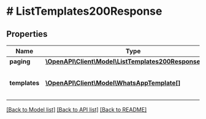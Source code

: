 # # ListTemplates200Response

## Properties

Name | Type | Description | Notes
------------ | ------------- | ------------- | -------------
**paging** | [**\OpenAPI\Client\Model\ListTemplates200ResponsePaging**](ListTemplates200ResponsePaging.md) |  | [optional]
**templates** | [**\OpenAPI\Client\Model\WhatsAppTemplate[]**](WhatsAppTemplate.md) | An array of templates in the current list | [optional]

[[Back to Model list]](../../README.md#models) [[Back to API list]](../../README.md#endpoints) [[Back to README]](../../README.md)
